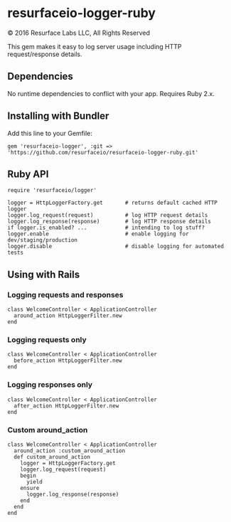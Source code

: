 # resurfaceio-logger-ruby
&copy; 2016 Resurface Labs LLC, All Rights Reserved

This gem makes it easy to log server usage including HTTP request/response details.

## Dependencies

No runtime dependencies to conflict with your app. Requires Ruby 2.x.

## Installing with Bundler

Add this line to your Gemfile:

    gem 'resurfaceio-logger', :git => 'https://github.com/resurfaceio/resurfaceio-logger-ruby.git'

## Ruby API

    require 'resurfaceio/logger'

    logger = HttpLoggerFactory.get       # returns default cached HTTP logger
    logger.log_request(request)          # log HTTP request details
    logger.log_response(response)        # log HTTP response details
    if logger.is_enabled? ...            # intending to log stuff?
    logger.enable                        # enable logging for dev/staging/production
    logger.disable                       # disable logging for automated tests

## Using with Rails

### Logging requests and responses

    class WelcomeController < ApplicationController
      around_action HttpLoggerFilter.new
    end

### Logging requests only

    class WelcomeController < ApplicationController
      before_action HttpLoggerFilter.new
    end

### Logging responses only

    class WelcomeController < ApplicationController
      after_action HttpLoggerFilter.new
    end

### Custom around_action

    class WelcomeController < ApplicationController
      around_action :custom_around_action
      def custom_around_action
        logger = HttpLoggerFactory.get
        logger.log_request(request)
        begin
          yield
        ensure
          logger.log_response(response)
        end
      end
    end
